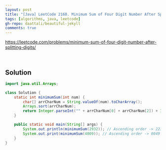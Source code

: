 ```yaml
---
layout: post
title: "[Java] LeetCode 2160. Minimum Sum of Four Digit Number After Splitting Digits"
tags: [algorithms, java, leetcode]
gh-repo: daattali/beautiful-jekyll
comments: true
---
```


<https://leetcode.com/problems/minimum-sum-of-four-digit-number-after-splitting-digits/>

<br>

## Solution

```java
import java.util.Arrays;

class Solution {
    static int minimumSum(int num) {
        char[] arrCharNum = String.valueOf(num).toCharArray();
        Arrays.sort(arrCharNum);
        return Integer.parseInt("" + arrCharNum[0] + arrCharNum[2]) + Integer.parseInt("" + arrCharNum[1] + arrCharNum[3]);
    }

    public static void main(String[] args) {
        System.out.println(minimumSum(2932)); // Ascending order -> 2239
        System.out.print(minimumSum(4009)); // Ascending order -> 0049
    }
}
```
